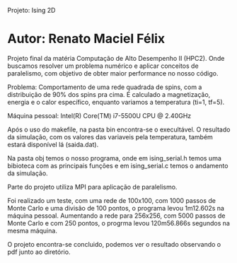 <p>Projeto: Ising 2D</p>
<h1>Autor: Renato Maciel Félix</h1>

<p>Projeto final da matéria Computação de Alto Desempenho II (HPC2). Onde buscamos resolver um problema numérico e aplicar conceitos de paralelismo, com objetivo de obter maior performance no nosso código.</p>

<p>Problema: Comportamento de uma rede quadrada de spins, com a distribuição de 90% dos spins pra cima. É calculado a magnetização, energia e o calor específico, enquanto variamos a temperatura (ti=1, tf=5).</p>

<p>Máquina pessoal: Intel(R) Core(TM) i7-5500U CPU @ 2.40GHz</p>

<p>Após o uso do makefile, na pasta bin encontra-se o execultável. O resultado da simulação, com os valores das variaveis pela temperatura, também estará disponível lá (saida.dat).</p>

<p>Na pasta obj temos o nosso programa, onde em ising_serial.h temos uma bibioteca com as principais funções e em ising_serial.c temos o andamento da simulação.</p>

<p>Parte do projeto utiliza MPI para aplicação de paralelismo.</p>



<p>Foi realizado um teste, com uma rede de 100x100, com 1000 passos de Monte Carlo e uma divisão de 100 pontos, o programa levou 1m12.602s na máquina pessoal. Aumentando a rede para 256x256, com 5000 passos de Monte Carlo e com 250 pontos, o progrma levou 120m56.866s segundos na mesma máquina.</p>

<p>O projeto encontra-se concluido, podemos ver o resultado observando o pdf junto ao diretório.</p>
